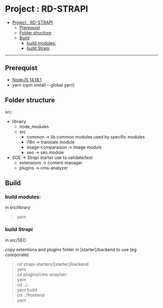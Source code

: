 # Project : RD-STRAPI  
- [Project : RD-STRAPI](#project--rd-strapi)
  - [Prerequist](#prerequist)
  - [Folder structure](#folder-structure)
  - [Build](#build)
    - [build modules:](#build-modules)
    - [build Strapi](#build-strapi)

___
## Prerequist  
- [NodeJS 14.18.1](https://nodejs.org/download/release/v14.18.1/])  
- yarn (npm install --global yarn)  

## Folder structure  

src:
 * librairy
   * node_modules
   * src
       * common -> lib common modules used by specific modules
       * i18n -> translate module
       * image-comparaison -> image module
       * seo -> seo module
 * SOE -> Strapi starter use to validate/test
   * extensions -> content-manager
   * plugins -> cms-analyzer


## Build

### build modules:
in src/library
> yarn

### build Strapi
in src/SEO

copy extentions and plugins folder in [starter]/backend to use (eg coorporate)

> cd strapi-starters/[starter]/backend  
> yarn  
> cd plugins/cms-anaylser  
> yarn  
> cd ../..  
> yarn build  
> cd ../frontend  
> yarn